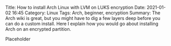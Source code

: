 Title: How to install Arch Linux with LVM on LUKS encryption
Date: 2021-01-02 16:45
Category: Linux
Tags: Arch, beginner, encryption
Summary: The Arch wiki is great, but you might have to dig a few layers deep before you can do a custom install. Here I explain how you would go about installing Arch on an encrypted partition.

Placeholder

